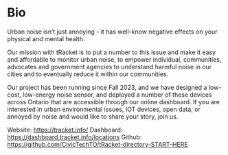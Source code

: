 # Bio

Urban noise isn’t just annoying - it has well-know negative effects on your physical and mental health.

Our mission with tRacket is to put a number to this issue and make it easy and affordable to monitor urban noise, to empower individual, communities, advocates and government agencies to understand harmful noise in our cities and to eventually reduce it within our communities.

Our project has been running since Fall 2023, and we have designed a low-cost, low-energy noise sensor, and deployed a number of these devices across Ontario that are accessible through our online dashboard. If you are interested in urban environmental issues, IOT devices, open data, or annoyed by noise and would like to share your story, join us.

Website: https://tracket.info/
Dashboard: https://dashboard.tracket.info/locations
Github: https://github.com/CivicTechTO/tRacket-directory-START-HERE